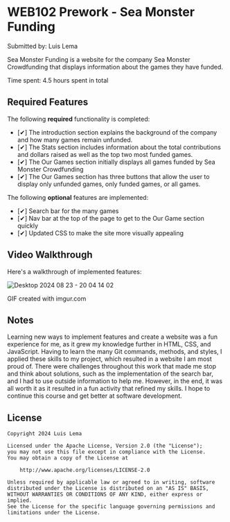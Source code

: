 # WEB102 Prework - Sea Monster Funding

Submitted by: Luis Lema

Sea Monster Funding is a website for the company Sea Monster Crowdfunding that displays information about the games they have funded.

Time spent: 4.5 hours spent in total

## Required Features

The following **required** functionality is completed:

- [✔] The introduction section explains the background of the company and how many games remain unfunded.
- [✔] The Stats section includes information about the total contributions and dollars raised as well as the top two most funded games.
- [✔] The Our Games section initially displays all games funded by Sea Monster Crowdfunding
- [✔] The Our Games section has three buttons that allow the user to display only unfunded games, only funded games, or all games.

The following **optional** features are implemented:

- [✔] Search bar for the many games
- [✔] Nav bar at the top of the page to get to the Our Game section quickly
- [✔] Updated CSS to make the site more visually appealing

## Video Walkthrough

Here's a walkthrough of implemented features:

![Desktop 2024 08 23 - 20 04 14 02](https://github.com/user-attachments/assets/9822cd3e-c643-4e0c-a4c2-84a826f8bc8e)

GIF created with imgur.com

## Notes

Learning new ways to implement features and create a website was a fun experience for me, as it grew my knowledge further in HTML, CSS, and JavaScript. Having to learn the many Git commands, methods, and styles, I applied these skills to my project, which resulted in a website I am most proud of. There were challenges throughout this work that made me stop and think about solutions, such as the implementation of the search bar, and I had to use outside information to help me. However, in the end, it was all worth it as it resulted in a fun activity that refined my skills. I hope to continue this course and get better at software development.

## License

    Copyright 2024 Luis Lema

    Licensed under the Apache License, Version 2.0 (the "License");
    you may not use this file except in compliance with the License.
    You may obtain a copy of the License at

        http://www.apache.org/licenses/LICENSE-2.0

    Unless required by applicable law or agreed to in writing, software
    distributed under the License is distributed on an "AS IS" BASIS,
    WITHOUT WARRANTIES OR CONDITIONS OF ANY KIND, either express or implied.
    See the License for the specific language governing permissions and
    limitations under the License.

